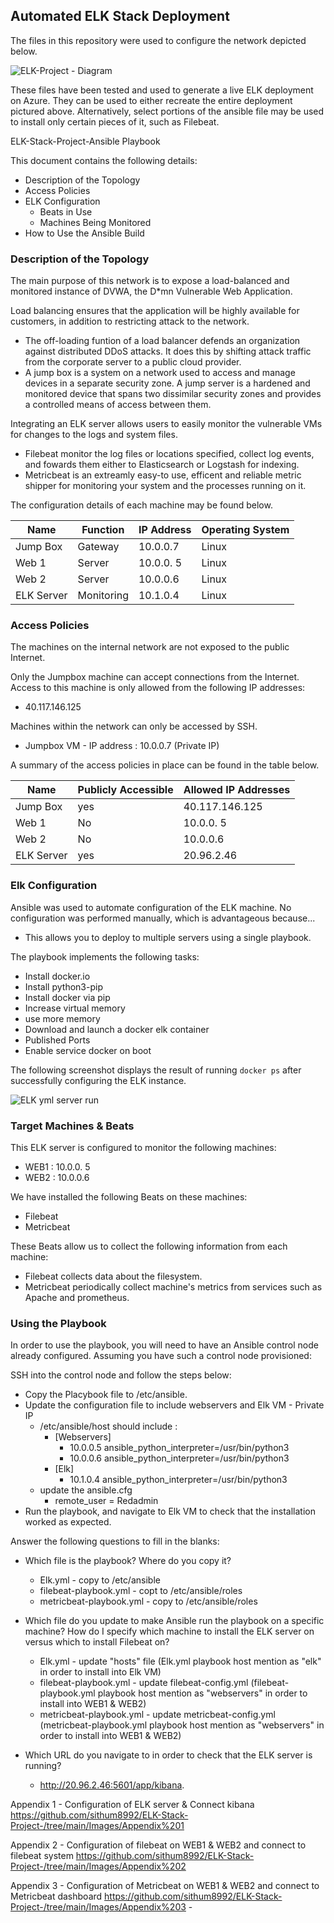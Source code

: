 ## Automated ELK Stack Deployment

The files in this repository were used to configure the network depicted below.

![ELK-Project - Diagram](https://user-images.githubusercontent.com/86083475/142726519-83334c53-5d1e-434c-9825-f6ca8c9a2eed.png)

These files have been tested and used to generate a live ELK deployment on Azure. They can be used to either recreate the entire deployment pictured above. Alternatively, select portions of the ansible file may be used to install only certain pieces of it, such as Filebeat.

 ELK-Stack-Project-Ansible Playbook

This document contains the following details:
- Description of the Topology
- Access Policies
- ELK Configuration
  - Beats in Use
  - Machines Being Monitored
- How to Use the Ansible Build


### Description of the Topology

The main purpose of this network is to expose a load-balanced and monitored instance of DVWA, the D*mn Vulnerable Web Application.

Load balancing ensures that the application will be highly available for customers, in addition to restricting attack to the network.
- The off-loading funtion of a load balancer defends an organization against distributed DDoS attacks. It does this by shifting attack traffic from the corporate server to a public cloud provider. 
- A jump box is a system on a network used to access  and manage devices in a separate security zone. A jump server is a hardened and monitored device that spans two dissimilar security zones and provides a controlled means of access between them.

Integrating an ELK server allows users to easily monitor the vulnerable VMs for changes to the logs and system files.
- Filebeat monitor the log files or locations specified, collect log events, and fowards them either to Elasticsearch or Logstash for indexing.
- Metricbeat is an extreamly easy-to use, efficent and reliable metric shipper for monitoring your system and the processes running on it. 

The configuration details of each machine may be found below.


| Name     | Function | IP Address | Operating System |
|----------|----------|------------|------------------|
| Jump Box | Gateway  | 10.0.0.7   | Linux            |
| Web 1     |     Server     |    10.0.0. 5      |        Linux            |
| Web 2    |  Server        |       10.0.0.6     |        Linux            |
| ELK Server     |   Monitoring       |      10.1.0.4      |          Linux          |

### Access Policies

The machines on the internal network are not exposed to the public Internet. 

Only the Jumpbox machine can accept connections from the Internet. Access to this machine is only allowed from the following IP addresses:
- 40.117.146.125

Machines within the network can only be accessed by SSH.
- Jumpbox VM - IP address : 10.0.0.7 (Private IP)

A summary of the access policies in place can be found in the table below.

| Name     | Publicly Accessible | Allowed IP Addresses |
|----------|---------------------|----------------------|
| Jump Box |          yes     | 40.117.146.125   |
|      Web 1    |        No             |         10.0.0. 5               |
|      Web 2    |        No             |              10.0.0.6 |
|ELK Server | yes |20.96.2.46 |

### Elk Configuration

Ansible was used to automate configuration of the ELK machine. No configuration was performed manually, which is advantageous because...
- This allows you to deploy to multiple servers using a single playbook.

The playbook implements the following tasks:
- Install docker.io
- Install python3-pip
- Install docker via pip
- Increase virtual memory
- use more memory
- Download and launch a docker elk container
- Published Ports
- Enable service docker on boot

The following screenshot displays the result of running `docker ps` after successfully configuring the ELK instance.

![ELK  yml server run](https://user-images.githubusercontent.com/86083475/142726558-586f5640-3341-4076-b0be-3b5cdef9f646.PNG)


### Target Machines & Beats
This ELK server is configured to monitor the following machines:
- WEB1 :  10.0.0. 5  
- WEB2 :  10.0.0.6 

We have installed the following Beats on these machines:
- Filebeat
- Metricbeat

These Beats allow us to collect the following information from each machine:
- Filebeat collects data about the filesystem. 
- Metricbeat periodically collect machine's metrics from services such as Apache and prometheus. 

### Using the Playbook
In order to use the playbook, you will need to have an Ansible control node already configured. Assuming you have such a control node provisioned: 

SSH into the control node and follow the steps below:
- Copy the Placybook file to /etc/ansible.
- Update the configuration file to include webservers and Elk VM - Private IP
    - /etc/ansible/host should include : 
        -  [Webservers]
             - 10.0.0.5 ansible_python_interpreter=/usr/bin/python3
             - 10.0.0.6 ansible_python_interpreter=/usr/bin/python3
        - [Elk]     
             - 10.1.0.4 ansible_python_interpreter=/usr/bin/python3
    -  update the ansible.cfg
        -  remote_user = Redadmin
- Run the playbook, and navigate to Elk VM to check that the installation worked as expected.
 

 Answer the following questions to fill in the blanks:
- Which file is the playbook? Where do you copy it?
    - Elk.yml - copy to /etc/ansible
    - filebeat-playbook.yml - copt to /etc/ansible/roles
    -  metricbeat-playbook.yml - copy to /etc/ansible/roles
    
- Which file do you update to make Ansible run the playbook on a specific machine? How do I specify which machine to install the ELK server on versus which to install Filebeat on?
    -  Elk.yml - update "hosts" file  (Elk.yml playbook host mention as "elk" in order to install into Elk VM)
    -  filebeat-playbook.yml -  update filebeat-config.yml (filebeat-playbook.yml playbook host mention as "webservers" in                              order to install into WEB1 & WEB2)
    -   metricbeat-playbook.yml - update metricbeat-config.yml (metricbeat-playbook.yml playbook host mention as                                          "webservers" in order to install into WEB1 & WEB2)
- Which URL do you navigate to in order to check that the ELK server is running?
    - http://20.96.2.46:5601/app/kibana.

Appendix 1 - Configuration of ELK server & Connect kibana
https://github.com/sithum8992/ELK-Stack-Project-/tree/main/Images/Appendix%201

Appendix 2 - Configuration of filebeat on WEB1 & WEB2 and connect to filebeat system
https://github.com/sithum8992/ELK-Stack-Project-/tree/main/Images/Appendix%202

Appendix 3 - Configuration of Metricbeat on WEB1 & WEB2 and connect to Metricbeat dashboard
https://github.com/sithum8992/ELK-Stack-Project-/tree/main/Images/Appendix%203
    -







